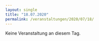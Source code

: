 ```yaml
---
layout: single
title: "18.07.2020"
permalink: /veranstaltungen/2020/07/18/
---
```


Keine Veranstaltung an diesem Tag.
